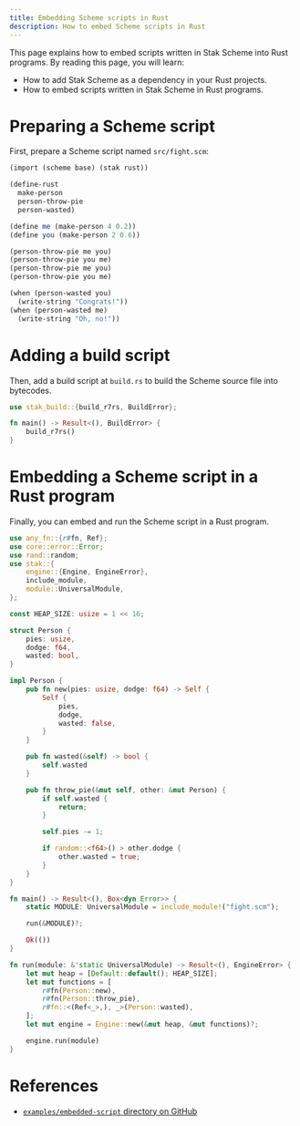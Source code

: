 ```yaml
---
title: Embedding Scheme scripts in Rust
description: How to embed Scheme scripts in Rust
---
```


This page explains how to embed scripts written in Stak Scheme into Rust programs. By reading this page, you will learn:

- How to add Stak Scheme as a dependency in your Rust projects.
- How to embed scripts written in Stak Scheme in Rust programs.

# Preparing a Scheme script

First, prepare a Scheme script named `src/fight.scm`:

```scheme
(import (scheme base) (stak rust))

(define-rust
  make-person
  person-throw-pie
  person-wasted)

(define me (make-person 4 0.2))
(define you (make-person 2 0.6))

(person-throw-pie me you)
(person-throw-pie you me)
(person-throw-pie me you)
(person-throw-pie you me)

(when (person-wasted you)
  (write-string "Congrats!"))
(when (person-wasted me)
  (write-string "Oh, no!"))
```

# Adding a build script

Then, add a build script at `build.rs` to build the Scheme source file
into bytecodes.

```rust no_run
use stak_build::{build_r7rs, BuildError};

fn main() -> Result<(), BuildError> {
    build_r7rs()
}
```

# Embedding a Scheme script in a Rust program

Finally, you can embed and run the Scheme script in a Rust program.

```rust
use any_fn::{r#fn, Ref};
use core::error::Error;
use rand::random;
use stak::{
    engine::{Engine, EngineError},
    include_module,
    module::UniversalModule,
};

const HEAP_SIZE: usize = 1 << 16;

struct Person {
    pies: usize,
    dodge: f64,
    wasted: bool,
}

impl Person {
    pub fn new(pies: usize, dodge: f64) -> Self {
        Self {
            pies,
            dodge,
            wasted: false,
        }
    }

    pub fn wasted(&self) -> bool {
        self.wasted
    }

    pub fn throw_pie(&mut self, other: &mut Person) {
        if self.wasted {
            return;
        }

        self.pies -= 1;

        if random::<f64>() > other.dodge {
            other.wasted = true;
        }
    }
}

fn main() -> Result<(), Box<dyn Error>> {
    static MODULE: UniversalModule = include_module!("fight.scm");

    run(&MODULE)?;

    Ok(())
}

fn run(module: &'static UniversalModule) -> Result<(), EngineError> {
    let mut heap = [Default::default(); HEAP_SIZE];
    let mut functions = [
        r#fn(Person::new),
        r#fn(Person::throw_pie),
        r#fn::<(Ref<_>,), _>(Person::wasted),
    ];
    let mut engine = Engine::new(&mut heap, &mut functions)?;

    engine.run(module)
}
```

# References

- [`examples/embedded-script` directory on GitHub](https://github.com/raviqqe/stak/tree/main/examples/embedded-script)
